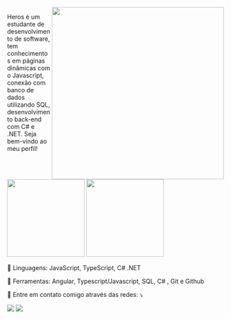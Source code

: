 <img src="https://raw.githubusercontent.com/MicaelliMedeiros/micaellimedeiros/master/image/computer-illustration.png" min-width="400px" max-width="400px" width="400px" align="right">

<p align="left"> 
 Heros é um estudante de desenvolvimento de software, tem conhecimentos em páginas dinâmicas com o Javascript,
  conexão com banco de dados utilizando SQL, desenvolvimento back-end com C# e .NET. Seja bem-vindo ao meu perfil!
</p>

<div>
    <img height="180em" src="https://github-readme-stats.vercel.app/api?username=heroshg&show_icons=true&theme=dracula&locale=pt-br&hide=issues" />
    <img height="180em" src="https://github-readme-stats.vercel.app/api/top-langs/?username=heroshg&layout=compact&locale=pt-br&theme=dracula" />
</div>
<p align="left">
  🦄 Linguagens: JavaScript, TypeScript, C# .NET
</p>

<p align="left">
  💼 Ferramentas: Angular, Typescript/Javascript, SQL, C# , Git e Github
</p>

<p align="left">
  💌 Entre em contato comigo através das redes: ⤵️
</p>

<p align="left">
  <a href="mailto:heros.goodoy@gmail.com" alt="heros.goodoy@gmail.com">
  <img src="https://img.shields.io/badge/heros.goodoy@gmail.com-FF0000?style=flat-square&labelColor=FF0000&logo=gmail&logoColor=white&link=mailto:heros.goodoy@gmail.com" /></a>

  <a href="https://www.linkedin.com/in/heroshlatki/" alt="LinkedIn">
  <img src="https://img.shields.io/badge/-Linkedin-0e76a8?style=flat-square&logo=Linkedin&logoColor=white&link=https://www.linkedin.com/in/heroshlatki/" /></a>
</p>

